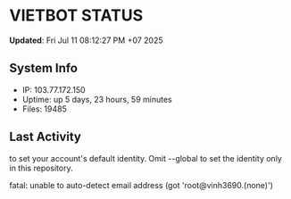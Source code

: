 # VIETBOT STATUS
**Updated**: Fri Jul 11 08:12:27 PM +07 2025

## System Info
- IP: 103.77.172.150
- Uptime: up 5 days, 23 hours, 59 minutes
- Files: 19485

## Last Activity

to set your account's default identity.
Omit --global to set the identity only in this repository.

fatal: unable to auto-detect email address (got 'root@vinh3690.(none)')
